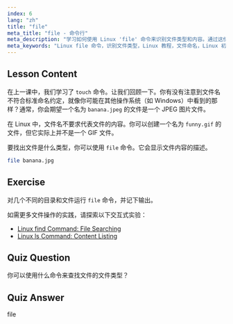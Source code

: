 ```yaml
---
index: 6
lang: "zh"
title: "file"
meta_title: "file - 命令行"
meta_description: "学习如何使用 Linux 'file' 命令来识别文件类型和内容。通过这份适合初学者的指南，了解 Linux 文件命名约定。"
meta_keywords: "Linux file 命令，识别文件类型，Linux 教程，文件命名，Linux 初学者，Linux 指南"
---
```


## Lesson Content

在上一课中，我们学习了 `touch` 命令。让我们回顾一下。你有没有注意到文件名不符合标准命名约定，就像你可能在其他操作系统（如 Windows）中看到的那样？通常，你会期望一个名为 `banana.jpeg` 的文件是一个 JPEG 图片文件。

在 Linux 中，文件名不要求代表文件的内容。你可以创建一个名为 `funny.gif` 的文件，但它实际上并不是一个 GIF 文件。

要找出文件是什么类型，你可以使用 `file` 命令。它会显示文件内容的描述。

```bash
file banana.jpg
```

## Exercise

对几个不同的目录和文件运行 `file` 命令，并记下输出。

如需更多文件操作的实践，请探索以下交互式实验：

- [Linux find Command: File Searching](https://labex.io/zh/labs/linux-linux-find-command-file-searching-219191)
- [Linux ls Command: Content Listing](https://labex.io/zh/labs/linux-linux-ls-command-content-listing-219205)

## Quiz Question

你可以使用什么命令来查找文件的文件类型？

## Quiz Answer

file
